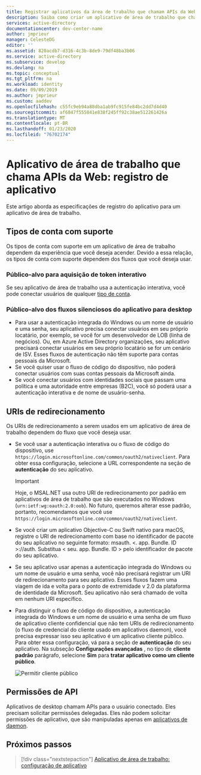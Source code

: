 ```yaml
---
title: Registrar aplicativos da área de trabalho que chamam APIs da Web-plataforma Microsoft Identity | Azure
description: Saiba como criar um aplicativo de área de trabalho que chama APIs da Web (registro de aplicativo)
services: active-directory
documentationcenter: dev-center-name
author: jmprieur
manager: CelesteDG
editor: ''
ms.assetid: 820acdb7-d316-4c3b-8de9-79df48ba3b06
ms.service: active-directory
ms.subservice: develop
ms.devlang: na
ms.topic: conceptual
ms.tgt_pltfrm: na
ms.workload: identity
ms.date: 09/09/2019
ms.author: jmprieur
ms.custom: aaddev
ms.openlocfilehash: c55fc9eb94a88dba1ab9fc915fe84bc2dd7d4d40
ms.sourcegitcommit: af6847f555841e838f245ff92c38ae512261426a
ms.translationtype: MT
ms.contentlocale: pt-BR
ms.lasthandoff: 01/23/2020
ms.locfileid: "76702174"
---
```

# <a name="desktop-app-that-calls-web-apis-app-registration"></a>Aplicativo de área de trabalho que chama APIs da Web: registro de aplicativo

Este artigo aborda as especificações de registro do aplicativo para um aplicativo de área de trabalho.

## <a name="supported-account-types"></a>Tipos de conta com suporte

Os tipos de conta com suporte em um aplicativo de área de trabalho dependem da experiência que você deseja acender. Devido a essa relação, os tipos de conta com suporte dependem dos fluxos que você deseja usar.

### <a name="audience-for-interactive-token-acquisition"></a>Público-alvo para aquisição de token interativo

Se seu aplicativo de área de trabalho usa a autenticação interativa, você pode conectar usuários de qualquer [tipo de conta](quickstart-register-app.md#register-a-new-application-using-the-azure-portal).

### <a name="audience-for-desktop-app-silent-flows"></a>Público-alvo dos fluxos silenciosos do aplicativo para desktop

- Para usar a autenticação integrada do Windows ou um nome de usuário e uma senha, seu aplicativo precisa conectar usuários em seu próprio locatário, por exemplo, se você for um desenvolvedor de LOB (linha de negócios). Ou, em Azure Active Directory organizações, seu aplicativo precisará conectar usuários em seu próprio locatário se for um cenário de ISV. Esses fluxos de autenticação não têm suporte para contas pessoais da Microsoft.
- Se você quiser usar o fluxo de código do dispositivo, não poderá conectar usuários com suas contas pessoais da Microsoft ainda.
- Se você conectar usuários com identidades sociais que passam uma política e uma autoridade entre empresas (B2C), você só poderá usar a autenticação interativa e de nome de usuário-senha.

## <a name="redirect-uris"></a>URIs de redirecionamento

Os URIs de redirecionamento a serem usados em um aplicativo de área de trabalho dependem do fluxo que você deseja usar.

- Se você usar a autenticação interativa ou o fluxo de código do dispositivo, use `https://login.microsoftonline.com/common/oauth2/nativeclient`. Para obter essa configuração, selecione a URL correspondente na seção de **autenticação** do seu aplicativo.
  
  > [!IMPORTANT]
  > Hoje, o MSAL.NET usa outro URI de redirecionamento por padrão em aplicativos de área de trabalho que são executados no Windows (`urn:ietf:wg:oauth:2.0:oob`). No futuro, queremos alterar esse padrão, portanto, recomendamos que você use `https://login.microsoftonline.com/common/oauth2/nativeclient`.

- Se você criar um aplicativo Objective-C ou Swift nativo para macOS, registre o URI de redirecionamento com base no identificador de pacote do seu aplicativo no seguinte formato: msauth. <. app. Bundle. ID >://auth. Substitua < seu. app. Bundle. ID > pelo identificador de pacote do seu aplicativo.
- Se seu aplicativo usar apenas a autenticação integrada do Windows ou um nome de usuário e uma senha, você não precisará registrar um URI de redirecionamento para seu aplicativo. Esses fluxos fazem uma viagem de ida e volta para o ponto de extremidade v 2.0 da plataforma de identidade da Microsoft. Seu aplicativo não será chamado de volta em nenhum URI específico.
- Para distinguir o fluxo de código do dispositivo, a autenticação integrada do Windows e um nome de usuário e uma senha de um fluxo de aplicativo cliente confidencial que não tem URIs de redirecionamento (o fluxo de credencial do cliente usado em aplicativos daemon), você precisa expressar isso seu aplicativo é um aplicativo cliente público. Para obter essa configuração, vá para a seção de **autenticação** do seu aplicativo. Na subseção **Configurações avançadas** , no tipo de **cliente padrão** parágrafo, selecione **Sim** para **tratar aplicativo como um cliente público**.

  ![Permitir cliente público](media/scenarios/default-client-type.png)

## <a name="api-permissions"></a>Permissões de API

Aplicativos de desktop chamam APIs para o usuário conectado. Eles precisam solicitar permissões delegadas. Eles não podem solicitar permissões de aplicativo, que são manipuladas apenas em [aplicativos de daemon](scenario-daemon-overview.md).

## <a name="next-steps"></a>Próximos passos

> [!div class="nextstepaction"]
> [Aplicativo de área de trabalho: configuração de aplicativo](scenario-desktop-app-configuration.md)
